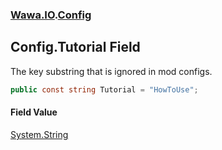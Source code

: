 ### [Wawa.IO](Wawa.IO.md 'Wawa.IO').[Config](Config.md 'Wawa.IO.Config')

## Config.Tutorial Field

The key substring that is ignored in mod configs.

```csharp
public const string Tutorial = "HowToUse";
```

#### Field Value
[System.String](https://docs.microsoft.com/en-us/dotnet/api/System.String 'System.String')